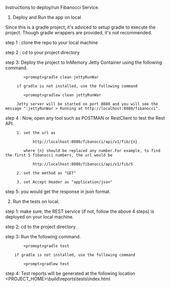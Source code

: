 
Instructions to deploy/run Fibanocci Service.



1. Deploy and Run the app on local 

Since this is a gradle project, it's adviced to setup gradle to execute the project. Though gradle wrappers are provided, it's not recommended.

step 1 : clone the repo to your local machine

step 2 : cd to your project directory

step 3:  Deploy the project to InMemory Jetty Container using the following command.
         
         	<promopt>gradle clean jettyRunWar
         	
         if gradle is not installed, use the following command
         	
         	<promopt>gradlew clean jettyRunWar
         
         Jetty server will be started on port 8080 and you will see the message ":jettyRunWar > Running at http://localhost:8080/fibanocci".
         
step 4 : Now, open any tool such as POSTMAN or RestClient to test the Rest API.
         
         1. set the url as 
         
         		http://localhost:8080/fibanocci/api/v1/fib/{n}  
         		
         	where {n} should be replaced any number.For example, to find the first 5 fibanocci numbers, the url would be 
         	
         		http://localhost:8080/fibanocci/api/v1/fib/5
         
         2. set the method as "GET"
         
         3. set Accept Header as "application/json"
         
step 5: you would get the response in json format.


2. Run the tests on local.
 
step 1: make sure, the REST service (if not, follow the above 4 steps) is deployed on your local machine.

step 2: cd to the project directory.

step 3: Run the following command.

        	<promopt>gradle test
        	
        if gradle is not installed, use the following command
        	
        	<prompt>gradlew test
        	
step 4: Test reports will be generated at the following location  <PROJECT_HOME>\build\reports\tests\index.html
        